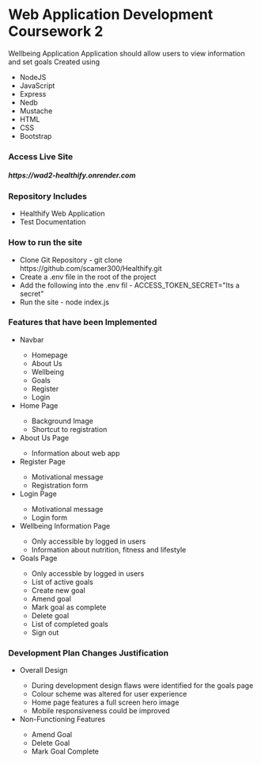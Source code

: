 <h1>Web Application Development Coursework 2</h1>
Wellbeing Application
Application should allow users to view information and set goals
Created using
<ul>
  <li>NodeJS</li>
  <li>JavaScript</li>
  <li>Express</li>
  <li>Nedb</li>
  <li>Mustache</li>
  <li>HTML</li>
  <li>CSS</li>
  <li>Bootstrap</li>
</ul>

<h3>Access Live Site</h3>
<h5>https://wad2-healthify.onrender.com</h5>

<h3>Repository Includes</h3>
<ul>
  <li>Healthify Web Application</li>
  <li>Test Documentation</li>
</ul>

<h3>How to run the site</h3>
<ul>
<li>Clone Git Repository - git clone https://github.com/scamer300/Healthify.git</li>
<li>Create a .env file in the root of the project</li>
<li>Add the following into the .env fil - ACCESS_TOKEN_SECRET="Its a secret"</li>
<li>Run the site - node index.js</li>
</ul>

<h3>Features that have been Implemented</h3>
<ul>
  <li>Navbar</li>
  <ul>
    <li>Homepage</li>
    <li>About Us</li>
    <li>Wellbeing</li>
    <li>Goals</li>
    <li>Register</li>
    <li>Login</li>
  </ul>
<li>Home Page</li>
  <ul>
    <li>Background Image</li>
    <li>Shortcut to registration</li>
  </ul>
<li>About Us Page</li>
  <ul>
   <li>Information about web app</li>
  </ul>
<li>Register Page</li>
  <ul>
    <li>Motivational message</li>
    <li>Registration form</li>
  </ul>
<li>Login Page</li>
   <ul>
    <li>Motivational message</li>
    <li>Login form</li>
   </ul>
<li>Wellbeing Information Page</li>
   <ul>
    <li>Only accessible by logged in users</li>
    <li>Information about nutrition, fitness and lifestyle</li>
   </ul>
<li>Goals Page</li>
  <ul>
    <li>Only accessble by logged in users</li>
    <li>List of active goals</li>
    <li>Create new goal</li>
    <li>Amend goal</li>
    <li>Mark goal as complete</li>
    <li>Delete goal</li>
    <li>List of completed goals</li>
    <li>Sign out</li>
  </ul>
 </ul>
 
 <h3>Development Plan Changes Justification</h3>
 <ul>
  <li>Overall Design</li>
    <ul>
      <li>During development design flaws were identified for the goals page</li>
      <li>Colour scheme was altered for user experience</li>
      <li>Home page features a full screen hero image</li>
      <li>Mobile responsiveness could be improved</li>
    </ul>
  <li>Non-Functioning Features</li>
  <ul>
    <li>Amend Goal</li>
    <li>Delete Goal</li>
    <li>Mark Goal Complete</li>
  </ul>
 </ul>
